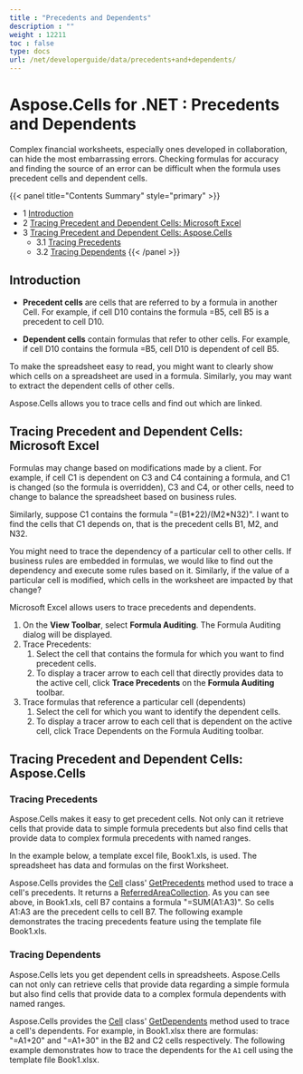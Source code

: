```yaml
---
title : "Precedents and Dependents" 
description : "" 
weight : 12211 
toc : false
type: docs
url: /net/developerguide/data/precedents+and+dependents/
---
```


# Aspose.Cells for .NET : Precedents and Dependents


Complex financial worksheets, especially ones developed in collaboration, can hide the most embarrassing errors. Checking formulas for accuracy and finding the source of an error can be difficult when the formula uses precedent cells and dependent cells.

{{< panel title="Contents Summary" style="primary" >}}
*   1 [Introduction](#introduction)
*   2 [Tracing Precedent and Dependent Cells: Microsoft Excel](#tracing-precedent-and-dependent-cells:-microsoft-excel)
*   3 [Tracing Precedent and Dependent Cells: Aspose.Cells](#tracing-precedent-and-dependent-cells:-aspose.cells)
    *   3.1 [Tracing Precedents](#tracing-precedents)
    *   3.2 [Tracing Dependents](#tracing-dependents)
{{< /panel >}}
 

## Introduction

*   **Precedent cells** are cells that are referred to by a formula in another Cell. For example, if cell D10 contains the formula =B5, cell B5 is a precedent to cell D10.

*   **Dependent cells** contain formulas that refer to other cells. For example, if cell D10 contains the formula =B5, cell D10 is dependent of cell B5.

To make the spreadsheet easy to read, you might want to clearly show which cells on a spreadsheet are used in a formula. Similarly, you may want to extract the dependent cells of other cells.

Aspose.Cells allows you to trace cells and find out which are linked.

## Tracing Precedent and Dependent Cells: Microsoft Excel

Formulas may change based on modifications made by a client. For example, if cell C1 is dependent on C3 and C4 containing a formula, and C1 is changed (so the formula is overridden), C3 and C4, or other cells, need to change to balance the spreadsheet based on business rules.

Similarly, suppose C1 contains the formula "=(B1\*22)/(M2\*N32)". I want to find the cells that C1 depends on, that is the precedent cells B1, M2, and N32.

You might need to trace the dependency of a particular cell to other cells. If business rules are embedded in formulas, we would like to find out the dependency and execute some rules based on it. Similarly, if the value of a particular cell is modified, which cells in the worksheet are impacted by that change?

Microsoft Excel allows users to trace precedents and dependents.

1.  On the **View Toolbar**, select **Formula Auditing**. The Formula Auditing dialog will be displayed.
2.  Trace Precedents:
    1.  Select the cell that contains the formula for which you want to find precedent cells.
    2.  To display a tracer arrow to each cell that directly provides data to the active cell, click **Trace Precedents** on the **Formula Auditing** toolbar.
3.  Trace formulas that reference a particular cell (dependents)
    1.  Select the cell for which you want to identify the dependent cells.
    2.  To display a tracer arrow to each cell that is dependent on the active cell, click Trace Dependents on the Formula Auditing toolbar.

## Tracing Precedent and Dependent Cells: Aspose.Cells

### Tracing Precedents

Aspose.Cells makes it easy to get precedent cells. Not only can it retrieve cells that provide data to simple formula precedents but also find cells that provide data to complex formula precedents with named ranges.

In the example below, a template excel file, Book1.xls, is used. The spreadsheet has data and formulas on the first Worksheet.

Aspose.Cells provides the [Cell](https://apireference.aspose.com/cells/net/aspose.cells/cell) class' [GetPrecedents](https://apireference.aspose.com/cells/net/aspose.cells/cell/methods/getprecedents) method used to trace a cell's precedents. It returns a [ReferredAreaCollection](https://apireference.aspose.com/cells/net/aspose.cells/referredareacollection). As you can see above, in Book1.xls, cell B7 contains a formula "=SUM(A1:A3)". So cells A1:A3 are the precedent cells to cell B7. The following example demonstrates the tracing precedents feature using the template file Book1.xls.

### Tracing Dependents

Aspose.Cells lets you get dependent cells in spreadsheets. Aspose.Cells can not only can retrieve cells that provide data regarding a simple formula but also find cells that provide data to a complex formula dependents with named ranges.

Aspose.Cells provides the [Cell](https://apireference.aspose.com/cells/net/aspose.cells/cell) class' [GetDependents](https://apireference.aspose.com/cells/net/aspose.cells/cell/methods/getdependents) method used to trace a cell's dependents. For example, in Book1.xlsx there are formulas: "=A1+20" and "=A1+30" in the B2 and C2 cells respectively. The following example demonstrates how to trace the dependents for the `A1` cell using the template file Book1.xlsx.


